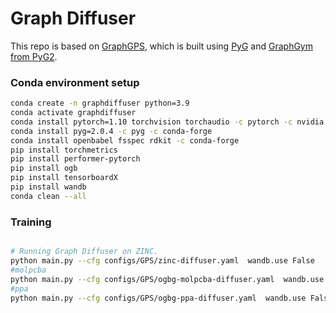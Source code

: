 # Graph Diffuser

[//]: # ([![arXiv]&#40;https://img.shields.io/badge/arXiv-2205.12454-b31b1b.svg&#41;]&#40;https://arxiv.org/abs/2205.12454&#41;)

[//]: # ([![PWC]&#40;https://img.shields.io/endpoint.svg?url=https://paperswithcode.com/badge/recipe-for-a-general-powerful-scalable-graph/graph-regression-on-zinc&#41;]&#40;https://paperswithcode.com/sota/graph-regression-on-zinc?p=recipe-for-a-general-powerful-scalable-graph&#41;)


This repo is based on [GraphGPS](https://github.com/rampasek/GraphGPS), which is built using [PyG](https://www.pyg.org/)
and [GraphGym from PyG2](https://pytorch-geometric.readthedocs.io/en/2.0.0/notes/graphgym.html).

### Conda environment setup

```bash
conda create -n graphdiffuser python=3.9
conda activate graphdiffuser
conda install pytorch=1.10 torchvision torchaudio -c pytorch -c nvidia
conda install pyg=2.0.4 -c pyg -c conda-forge
conda install openbabel fsspec rdkit -c conda-forge
pip install torchmetrics
pip install performer-pytorch
pip install ogb
pip install tensorboardX
pip install wandb
conda clean --all
```

### Training

```bash

# Running Graph Diffuser on ZINC.
python main.py --cfg configs/GPS/zinc-diffuser.yaml  wandb.use False
#molpcba
python main.py --cfg configs/GPS/ogbg-molpcba-diffuser.yaml  wandb.use False
#ppa
python main.py --cfg configs/GPS/ogbg-ppa-diffuser.yaml  wandb.use False

```
